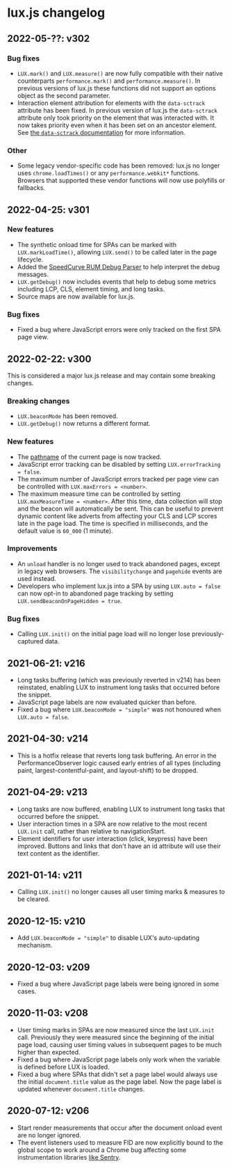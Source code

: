 # lux.js changelog

## 2022-05-??: v302

### Bug fixes

- `LUX.mark()` and `LUX.measure()` are now fully compatible with their native counterparts `performance.mark()` and `performance.measure()`. In previous versions of lux.js these functions did not support an options object as the second parameter.
- Interaction element attribution for elements with the `data-sctrack` attribute has been fixed. In previous version of lux.js the `data-sctrack` attribute only took priority on the element that was interacted with. It now takes priority even when it has been set on an ancestor element. See [the `data-sctrack` documentation](https://support.speedcurve.com/docs/rum-js-api#data-sctrack) for more information.

### Other

- Some legacy vendor-specific code has been removed: lux.js no longer uses `chrome.loadTimes()` or any `performance.webkit*` functions. Browsers that supported these vendor functions will now use polyfills or fallbacks.

## 2022-04-25: v301

### New features

- The synthetic onload time for SPAs can be marked with `LUX.markLoadTime()`, allowing `LUX.send()` to be called later in the page lifecycle.
- Added the [SpeedCurve RUM Debug Parser](https://speedcurve-metrics.github.io/lux.js/debug-parser.html) to help interpret the debug messages.
- `LUX.getDebug()` now includes events that help to debug some metrics including LCP, CLS, element timing, and long tasks.
- Source maps are now available for lux.js.

### Bug fixes

- Fixed a bug where JavaScript errors were only tracked on the first SPA page view.

## 2022-02-22: v300

This is considered a major lux.js release and may contain some breaking changes.

### Breaking changes

- `LUX.beaconMode` has been removed.
- `LUX.getDebug()` now returns a different format.

### New features

- The [pathname](https://developer.mozilla.org/en-US/docs/Web/API/Location/pathname) of the current page is now tracked.
- JavaScript error tracking can be disabled by setting `LUX.errorTracking = false`.
- The maximum number of JavaScript errors tracked per page view can be controlled with `LUX.maxErrors = <number>`.
- The maximum measure time can be controlled by setting `LUX.maxMeasureTime = <number>`. After this time, data collection will stop and the beacon will automatically be sent. This can be useful to prevent dynamic content like adverts from affecting your CLS and LCP scores late in the page load. The time is specified in milliseconds, and the default value is `60_000` (1 minute).

### Improvements

- An `unload` handler is no longer used to track abandoned pages, except in legacy web browsers. The `visibilitychange` and `pagehide` events are used instead.
- Developers who implement lux.js into a SPA by using `LUX.auto = false` can now opt-in to abandoned page tracking by setting `LUX.sendBeaconOnPageHidden = true`.

### Bug fixes

- Calling `LUX.init()` on the initial page load will no longer lose previously-captured data.

## 2021-06-21: v216

- Long tasks buffering (which was previously reverted in v214) has been reinstated, enabling LUX to instrument long tasks that occurred before the snippet.
- JavaScript page labels are now evaluated quicker than before.
- Fixed a bug where `LUX.beaconMode = "simple"` was not honoured when `LUX.auto = false`.

## 2021-04-30: v214

- This is a hotfix release that reverts long task buffering. An error in the PerformanceObserver logic caused early entries of all types (including paint, largest-contentful-paint, and layout-shift) to be dropped.

## 2021-04-29: v213

- Long tasks are now buffered, enabling LUX to instrument long tasks that occurred before the snippet.
- User interaction times in a SPA are now relative to the most recent `LUX.init` call, rather than relative to navigationStart.
- Element identifiers for user interaction (click, keypress) have been improved. Buttons and links that don't have an id attribute will use their text content as the identifier.

## 2021-01-14: v211

- Calling `LUX.init()` no longer causes all user timing marks & measures to be cleared.

## 2020-12-15: v210

- Add `LUX.beaconMode = "simple"` to disable LUX's auto-updating mechanism.

## 2020-12-03: v209

- Fixed a bug where JavaScript page labels were being ignored in some cases.

## 2020-11-03: v208

- User timing marks in SPAs are now measured since the last `LUX.init` call. Previously they were measured since the beginning of the initial page load, causing user timing values in subsequent pages to be much higher than expected.
- Fixed a bug where JavaScript page labels only work when the variable is defined before LUX is loaded.
- Fixed a bug where SPAs that didn't set a page label would always use the initial `document.title` value as the page label. Now the page label is updated whenever `document.title` changes.

## 2020-07-12: v206
- Start render measurements that occur after the document onload event are no longer ignored.
- The event listeners used to measure FID are now explicitly bound to the global scope to work around a Chrome bug affecting some instrumentation libraries [like Sentry](https://github.com/getsentry/sentry-javascript/issues/2074).

